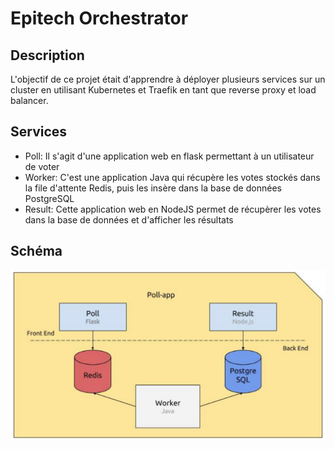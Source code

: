 # Epitech Orchestrator

## Description

L'objectif de ce projet était d'apprendre à déployer plusieurs services sur un cluster en utilisant Kubernetes et Traefik en tant que reverse proxy et load balancer.

## Services

* Poll: Il s'agit d'une application web en flask permettant à un utilisateur de voter
* Worker: C'est une application Java qui récupère les votes stockés dans la file d'attente Redis, puis les insère dans la base de données PostgreSQL
* Result: Cette application web en NodeJS permet de récupèrer les votes dans la base de données et d'afficher les résultats

## Schéma

![schema](./assets/schema.png)